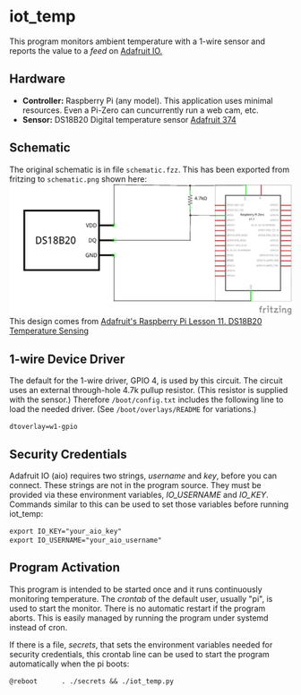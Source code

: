 # iot_temp
This program monitors ambient temperature with a 1-wire sensor and reports the value to a *feed* on [Adafruit IO.](https://io.adafruit.com/)

## Hardware
- **Controller:** Raspberry Pi (any model).  This application uses minimal resources. Even a Pi-Zero can cuncurrently run a web cam, etc.
- **Sensor:** DS18B20 Digital temperature sensor [Adafruit 374](https://www.adafruit.com/product/374)

## Schematic
The original schematic is in file `schematic.fzz`.  This has been exported from fritzing to `schematic.png` shown here:
![schematic](schematic.png)
This design comes from [Adafruit's Raspberry Pi Lesson 11. DS18B20 Temperature Sensing](https://learn.adafruit.com/adafruits-raspberry-pi-lesson-11-ds18b20-temperature-sensing)

## 1-wire Device Driver
The default for the 1-wire driver, GPIO 4, is used by this circuit.  The circuit uses an external through-hole 4.7k pullup resistor.  (This resistor is supplied with the sensor.)  Therefore `/boot/config.txt` includes the following line to load the needed driver.  (See `/boot/overlays/README` for variations.)

    dtoverlay=w1-gpio

## Security Credentials
Adafruit IO (aio) requires two strings, _username_ and _key_, before you can connect.  These strings are not in the program source.  They must be provided via these environment variables, *IO_USERNAME* and *IO_KEY*.  Commands similar to this can be used to set those variables before running iot_temp:

    export IO_KEY="your_aio_key"
    export IO_USERNAME="your_aio_username"

## Program Activation
This program is intended to be started once and it runs continuously monitoring temperature.  The *crontab* of the default user, usually "pi", is used to start the monitor.  There is no automatic restart if the program aborts.  This is easily managed by running the program under systemd instead of cron.

If there is a file, *secrets*, that sets the environment variables needed for security credentials, this crontab line can be used to start the program automatically when the pi boots:

    @reboot      . ./secrets && ./iot_temp.py


